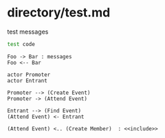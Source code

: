 # directory/test.md

test messages

```Bash
test code
```

```plantuml
Foo -> Bar : messages
Foo <-- Bar
```

```plantuml
actor Promoter
actor Entrant

Promoter --> (Create Event)
Promoter -> (Attend Event)

Entrant --> (Find Event)
(Attend Event) <- Entrant

(Attend Event) <.. (Create Member)  : <<include>>
```
